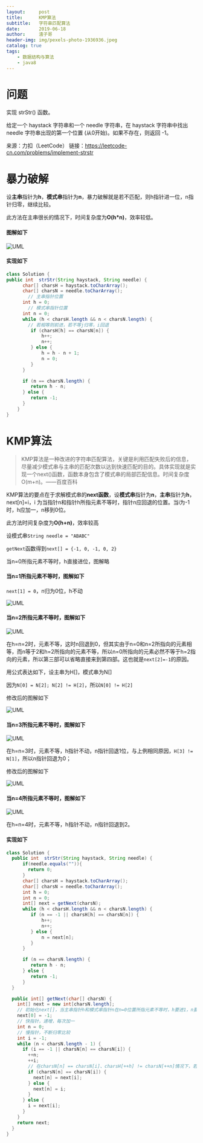 ```yaml
---
layout:     post
title:      KMP算法
subtitle:   字符串匹配算法
date:       2019-06-18
author:     渣子哥
header-img: img/pexels-photo-1936936.jpeg
catalog: true
tags:
    - 数据结构与算法
    - java8
---
```


# 问题

实现 strStr() 函数。

给定一个 haystack 字符串和一个 needle 字符串，在 haystack 字符串中找出 needle 字符串出现的第一个位置 (从0开始)。如果不存在，则返回  -1。

来源：力扣（LeetCode）
链接：https://leetcode-cn.com/problems/implement-strstr

# 暴力破解

设**主串**指针为**h**，**模式串**指针为**n**，暴力破解就是若不匹配，则h指针进一位，n指针归零，继续比较。

此方法在主串很长的情况下，时间复杂度为**O(h*n)**，效率较低。

#### 图解如下

![UML](https://zhazige-gif.oss-cn-qingdao.aliyuncs.com/data-structure/KMP-1.gif)

#### 实现如下

```java
class Solution {
public int  strStr(String haystack, String needle) {
      char[] charsH = haystack.toCharArray();
      char[] charsN = needle.toCharArray();
  		// 主串指针位置
      int h = 0; 
  		// 模式串指针位置
      int n = 0; 
      while (h < charsH.length && n < charsN.length) {
        // 若相等则前进，若不等j归零，i回退
         if (charsH[h] == charsN[n]) {
             h++;
             n++;
         } else {
             h = h - n + 1;
             n = 0;
         }
      }

      if (n == charsN.length) {
         return h - n;
      } else {
         return -1;
      }
	}
}
```





# KMP算法

> KMP算法是一种改进的字符串匹配算法，关键是利用匹配失败后的信息，尽量减少模式串与主串的匹配次数以达到快速匹配的目的。具体实现就是实现一个next()函数，函数本身包含了模式串的局部匹配信息。时间复杂度O(m+n)。——百度百科

KMP算法的要点在于求解模式串的**next函数**，设**模式串**指针为**n**，**主串**指针为**h**， next[n]=i，i 为当指针n和指针h所指元素不等时，指针n应回退的位置。当i为-1时，h应加一，n移到0位。

此方法时间复杂度为**O(h+n)**，效率较高

设模式串```String needle = "ABABC"```

```getNext```函数得到```next[] = {-1, 0, -1, 0, 2}```

当n=0所指元素不等时，h直接进位，图解略

#### 当n=1所指元素不等时，图解如下

```next[1] = 0```，n归为0位，h不动

![UML](https://zhazige-gif.oss-cn-qingdao.aliyuncs.com/data-structure/KMP-2.gif)

#### 当n=2所指元素不等时，图解如下

![UML](https://zhazige-gif.oss-cn-qingdao.aliyuncs.com/data-structure/KMP-3.gif)

在h=n=2时，元素不等，这时n回退到0，但其实由于n=0和n=2所指向的元素相等，而n等于2和h=2所指向的元素不等，所以n=0所指向的元素必然不等于h=2指向的元素，所以第三部可以省略直接来到第四部。这也就是```next[2]=-1```的原因。

用公式表达如下，设主串为H[]，模式串为N[]

因为```N[0] = N[2]; N[2] != H[2]```，所以```N[0] != H[2]```

修改后的图解如下

![UML](https://zhazige-gif.oss-cn-qingdao.aliyuncs.com/data-structure/KMP-4.gif)

#### 当n=3所指元素不等时，图解如下

![UML](https://zhazige-gif.oss-cn-qingdao.aliyuncs.com/data-structure/KMP-5.gif)

在h=n=3时，元素不等，h指针不动，n指针回退1位，与上例相同原因，```H[3] != N[1]```，所以n指针回退为0；

修改后的图解如下


![UML](https://zhazige-gif.oss-cn-qingdao.aliyuncs.com/data-structure/KMP-6.gif)



#### 当n=4所指元素不等时，图解如下



![UML](https://zhazige-gif.oss-cn-qingdao.aliyuncs.com/data-structure/KMP-7.gif)

在h=n=4时，元素不等，h指针不动，n指针回退到2。



#### 实现如下

```java
class Solution {
  public int  strStr(String haystack, String needle) {
      if(needle.equals("")){
        return 0;  
      }		
      char[] charsH = haystack.toCharArray();
      char[] charsN = needle.toCharArray();
      int h = 0;
      int n = 0;
      int[] next = getNext(charsN);
      while (h < charsH.length && n < charsN.length) {
         if (n == -1 || charsH[h] == charsN[n]) {
             h++;
             n++;
         } else {
             n = next[n];
         }
      }

      if (n == charsN.length) {
         return h - n;
      } else {
         return -1;
      }
  }

  public int[] getNext(char[] charsN) {
    int[] next = new int[charsN.length];
    // 初始化next[]，当主串指针h和模式串指针n在n=0位置所指元素不等时，h要进1，n要归零，所以next[0] = -1;
    next[0] = -1;
    // 快指针，递增，每次加一
    int n = 0;
    // 慢指针，不断归零比较
    int i = -1;
    while (n < charsN.length - 1) {
      if (i == -1 || charsN[n] == charsN[i]) {
        ++n;
        ++i;
        // 在charsN[n] == charsN[i]、charsH[++h] != charsN[++n]情况下，若当前比较位的charsN[++n] == charsN[++i]也相等，则可以认为charsH[++h] != charsN[++i]。
        if (charsN[n] == charsN[i]) {
          next[n] = next[i];
        } else {
          next[n] = i;
        }
      } else {
        i = next[i];
      }
    }
    return next;
  }
}

```

